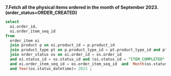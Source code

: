 **7.Fetch all the physical items ordered in the month of September 2023. (order_status=ORDER_CREATED)**

```sql
select 
  oi.order_id, 
  oi.order_item_seq_id 
from 
  order_item oi 
  join product p on oi.product_id = p.product_id 
  join product_type pt on p.product_type_id = pt.product_type_id and pt.is_physical = "Y"
  join order_status os on oi.order_id = os.order_id 
  and oi.status_id = os.status_id and (oi.status_id = "ITEM_COMPLETED" or oi.status_id = "ITEM_CANCELLED")
  and oi.order_item_seq_id = os.order_item_seq_id  and  Month(os.status_datetime)= 8 
  and Year(os.status_datetime)= 2023 ;
```
